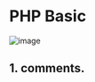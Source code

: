 # PHP Basic
![image](https://github.com/user-attachments/assets/8febb743-0681-4a5c-a8b5-8631634bc56c)
## 1. comments.

``` // comments
```

